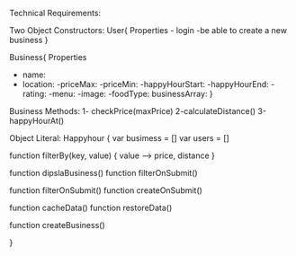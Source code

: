Technical Requirements:

Two Object Constructors:
User{
Properties - login
           -be able to create a new business
}

Business{
Properties
- name:
- location:
-priceMax:
-priceMin:
-happyHourStart:
-happyHourEnd:
-rating:
-menu:
-image:
-foodType:
businessArray:
}

Business Methods:
1- checkPrice(maxPrice)
2-calculateDistance()
3-happyHourAt()

Object Literal:
Happyhour {
  var busimess = []
  var users = []

  function filterBy(key, value) {
    value --> price, distance
  }

  function dipslaBusiness()
  function filterOnSubmit()

  function filterOnSubmit()
  function createOnSubmit()

  function cacheData()
  function restoreData()

  function createBusiness()

}
